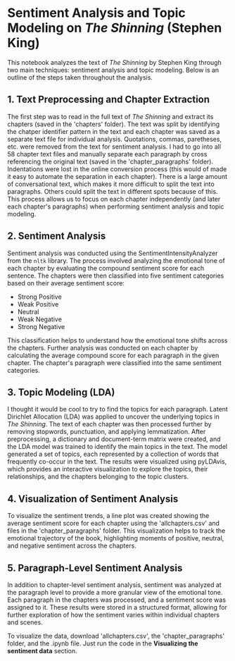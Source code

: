 # Sentiment Analysis and Topic Modeling on *The Shinning* (Stephen King)

This notebook analyzes the text of *The Shinning* by Stephen King through two main techniques: sentiment analysis and topic modeling. Below is an outline of the steps taken throughout the analysis.

## 1. **Text Preprocessing and Chapter Extraction**
The first step was to read in the full text of *The Shinning* and extract its chapters (saved in the 'chapters' folder). The text was split by identifying the chatper identifier pattern in the text and each chapter was saved as a separate text file for individual analysis. Quotations, commas, paretheses, etc. were removed from the text for sentiment analysis. I had to go into all 58 chapter text files and manually separate each paragraph by cross referencing the original text (saved in the 'chapter_paragraphs' folder). Indentations were lost in the online conversion process (this would of made it easy to automate the separation in each chapter). There is a large amount of conversational text, which makes it more difficult to split the text into paragraphs. Others could split the text in different spots because of this. This process allows us to focus on each chapter independently (and later each chapter's paragraphs) when performing sentiment analysis and topic modeling.

## 2. **Sentiment Analysis**
Sentiment analysis was conducted using the SentimentIntensityAnalyzer from the `nltk` library. The process involved analyzing the emotional tone of each chapter by evaluating the compound sentiment score for each sentence. The chapters were then classified into five sentiment categories based on their average sentiment score:

- Strong Positive
- Weak Positive
- Neutral
- Weak Negative
- Strong Negative

This classification helps to understand how the emotional tone shifts across the chapters. Further analysis was conducted on each chapter by calculating the average compound score for each paragraph in the given chapter. The chapter's paragraph were classified into the same sentiment categories.

## 3. **Topic Modeling (LDA)**
I thought it would be cool to try to find the topics for each paragraph. Latent Dirichlet Allocation (LDA) was applied to uncover the underlying topics in *The Shinning*. The text of each chapter was then processed further by removing stopwords, punctuation, and applying lemmatization. After preprocessing, a dictionary and document-term matrix were created, and the LDA model was trained to identify the main topics in the text. The model generated a set of topics, each represented by a collection of words that frequently co-occur in the text. The results were visualized using pyLDAvis, which provides an interactive visualization to explore the topics, their relationships, and the chapters belonging to the topic clusters. 

## 4. **Visualization of Sentiment Analysis**
To visualize the sentiment trends, a line plot was created showing the average sentiment score for each chapter using the 'allchapters.csv' and files in the 'chapter_paragraphs' folder. This visualization helps to track the emotional trajectory of the book, highlighting moments of positive, neutral, and negative sentiment across the chapters.

## 5. **Paragraph-Level Sentiment Analysis**
In addition to chapter-level sentiment analysis, sentiment was analyzed at the paragraph level to provide a more granular view of the emotional tone. Each paragraph in the chapters was processed, and a sentiment score was assigned to it. These results were stored in a structured format, allowing for further exploration of how the sentiment varies within individual chapters and scenes.

To visualize the data, download 'allchapters.csv', the 'chapter_paragraphs' folder, and the .ipynb file. Just run the code in the **Visualizing the sentiment data** section.
